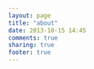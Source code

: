 ```yaml
---
layout: page
title: "about"
date: 2013-10-15 14:45
comments: true
sharing: true
footer: true
---
```

